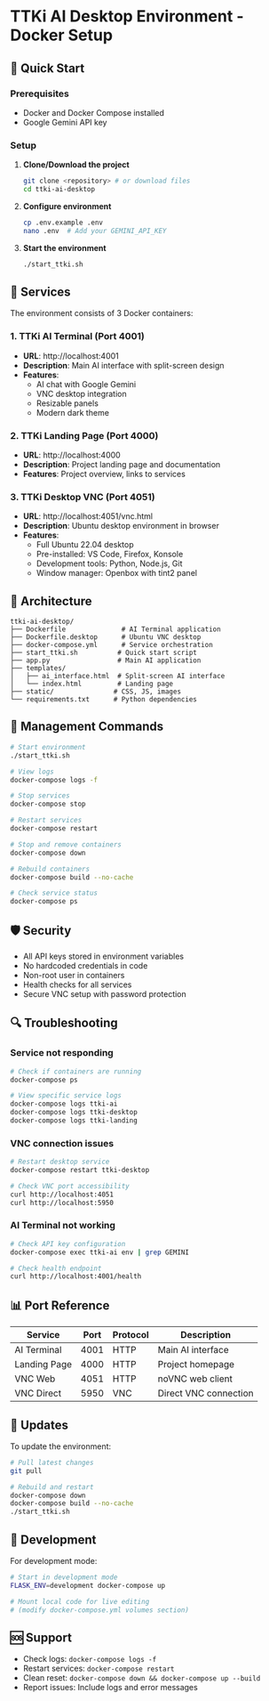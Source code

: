 # TTKi AI Desktop Environment - Docker Setup

## 🚀 Quick Start

### Prerequisites
- Docker and Docker Compose installed
- Google Gemini API key

### Setup

1. **Clone/Download the project**
   ```bash
   git clone <repository> # or download files
   cd ttki-ai-desktop
   ```

2. **Configure environment**
   ```bash
   cp .env.example .env
   nano .env  # Add your GEMINI_API_KEY
   ```

3. **Start the environment**
   ```bash
   ./start_ttki.sh
   ```

## 🌟 Services

The environment consists of 3 Docker containers:

### 1. TTKi AI Terminal (Port 4001)
- **URL**: http://localhost:4001
- **Description**: Main AI interface with split-screen design
- **Features**: 
  - AI chat with Google Gemini
  - VNC desktop integration
  - Resizable panels
  - Modern dark theme

### 2. TTKi Landing Page (Port 4000)
- **URL**: http://localhost:4000
- **Description**: Project landing page and documentation
- **Features**: Project overview, links to services

### 3. TTKi Desktop VNC (Port 4051)
- **URL**: http://localhost:4051/vnc.html
- **Description**: Ubuntu desktop environment in browser
- **Features**:
  - Full Ubuntu 22.04 desktop
  - Pre-installed: VS Code, Firefox, Konsole
  - Development tools: Python, Node.js, Git
  - Window manager: Openbox with tint2 panel

## 📁 Architecture

```
ttki-ai-desktop/
├── Dockerfile              # AI Terminal application
├── Dockerfile.desktop      # Ubuntu VNC desktop
├── docker-compose.yml      # Service orchestration
├── start_ttki.sh          # Quick start script
├── app.py                 # Main AI application
├── templates/
│   ├── ai_interface.html  # Split-screen AI interface
│   └── index.html         # Landing page
├── static/               # CSS, JS, images
└── requirements.txt      # Python dependencies
```

## 🔧 Management Commands

```bash
# Start environment
./start_ttki.sh

# View logs
docker-compose logs -f

# Stop services
docker-compose stop

# Restart services
docker-compose restart

# Stop and remove containers
docker-compose down

# Rebuild containers
docker-compose build --no-cache

# Check service status
docker-compose ps
```

## 🛡️ Security

- All API keys stored in environment variables
- No hardcoded credentials in code
- Non-root user in containers
- Health checks for all services
- Secure VNC setup with password protection

## 🔍 Troubleshooting

### Service not responding
```bash
# Check if containers are running
docker-compose ps

# View specific service logs
docker-compose logs ttki-ai
docker-compose logs ttki-desktop
docker-compose logs ttki-landing
```

### VNC connection issues
```bash
# Restart desktop service
docker-compose restart ttki-desktop

# Check VNC port accessibility
curl http://localhost:4051
curl http://localhost:5950
```

### AI Terminal not working
```bash
# Check API key configuration
docker-compose exec ttki-ai env | grep GEMINI

# Check health endpoint
curl http://localhost:4001/health
```

## 📊 Port Reference

| Service | Port | Protocol | Description |
|---------|------|----------|-------------|
| AI Terminal | 4001 | HTTP | Main AI interface |
| Landing Page | 4000 | HTTP | Project homepage |
| VNC Web | 4051 | HTTP | noVNC web client |
| VNC Direct | 5950 | VNC | Direct VNC connection |

## 🔄 Updates

To update the environment:

```bash
# Pull latest changes
git pull

# Rebuild and restart
docker-compose down
docker-compose build --no-cache
./start_ttki.sh
```

## 📝 Development

For development mode:

```bash
# Start in development mode
FLASK_ENV=development docker-compose up

# Mount local code for live editing
# (modify docker-compose.yml volumes section)
```

## 🆘 Support

- Check logs: `docker-compose logs -f`
- Restart services: `docker-compose restart`
- Clean reset: `docker-compose down && docker-compose up --build`
- Report issues: Include logs and error messages
